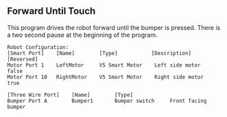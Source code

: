 Forward Until Touch
---

This program drives the robot forward until the bumper is pressed.
There is a two second pause at the beginning of the program.

```
Robot Configuration: 
[Smart Port]    [Name]        [Type]           [Description]       [Reversed]
Motor Port 1    LeftMotor     V5 Smart Motor    Left side motor     false
Motor Port 10   RightMotor    V5 Smart Motor    Right side motor    true

[Three Wire Port]    [Name]        [Type]                   
Bumper Port A        Bumper1       Bumper switch     Front facing bumper
```